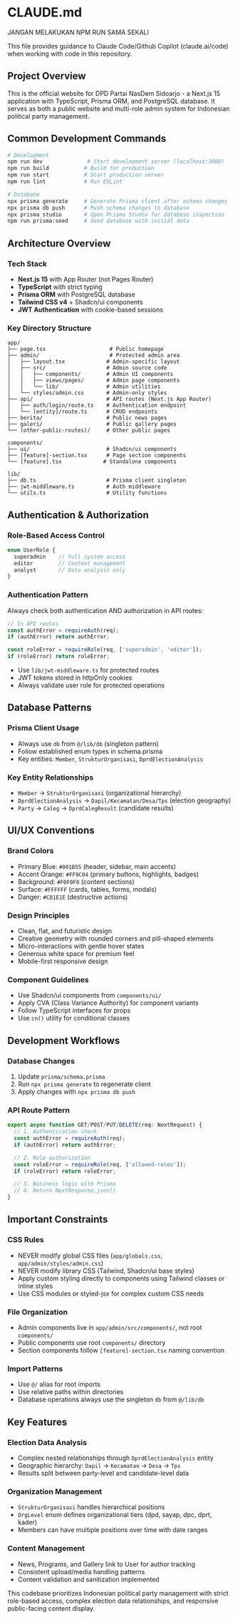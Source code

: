 # CLAUDE.md


JANGAN MELAKUKAN NPM RUN SAMA SEKALI

This file provides guidance to Claude Code/Github Copilot (claude.ai/code) when working with code in this repository.

## Project Overview

This is the official website for DPD Partai NasDem Sidoarjo - a Next.js 15 application with TypeScript, Prisma ORM, and PostgreSQL database. It serves as both a public website and multi-role admin system for Indonesian political party management.

## Common Development Commands

```bash
# Development
npm run dev              # Start development server (localhost:3000)
npm run build           # Build for production
npm run start           # Start production server
npm run lint            # Run ESLint

# Database
npx prisma generate     # Generate Prisma client after schema changes
npx prisma db push      # Push schema changes to database
npx prisma studio       # Open Prisma Studio for database inspection
npm run prisma:seed     # Seed database with initial data
```

## Architecture Overview

### Tech Stack
- **Next.js 15** with App Router (not Pages Router)
- **TypeScript** with strict typing
- **Prisma ORM** with PostgreSQL database
- **Tailwind CSS v4** + Shadcn/ui components
- **JWT Authentication** with cookie-based sessions

### Key Directory Structure
```
app/
├── page.tsx                    # Public homepage
├── admin/                      # Protected admin area
│   ├── layout.tsx             # Admin-specific layout
│   ├── src/                   # Admin source code
│   │   ├── components/        # Admin UI components
│   │   ├── views/pages/       # Admin page components
│   │   └── lib/               # Admin utilities
│   └── styles/admin.css       # Admin-only styles
├── api/                       # API routes (Next.js App Router)
│   ├── auth/login/route.ts    # Authentication endpoint
│   └── [entity]/route.ts      # CRUD endpoints
├── berita/                    # Public news pages
├── galeri/                    # Public gallery pages
└── (other-public-routes)/     # Other public pages

components/
├── ui/                        # Shadcn/ui components
├── [feature]-section.tsx      # Page section components
└── [feature].tsx             # Standalone components

lib/
├── db.ts                      # Prisma client singleton
├── jwt-middleware.ts          # Auth middleware
└── utils.ts                   # Utility functions
```

## Authentication & Authorization

### Role-Based Access Control
```typescript
enum UserRole {
  superadmin    // Full system access
  editor        // Content management
  analyst       // Data analysis only
}
```

### Authentication Pattern
Always check both authentication AND authorization in API routes:

```typescript
// In API routes
const authError = requireAuth(req);
if (authError) return authError;

const roleError = requireRole(req, ['superadmin', 'editor']);
if (roleError) return roleError;
```

- Use `lib/jwt-middleware.ts` for protected routes
- JWT tokens stored in httpOnly cookies
- Always validate user role for protected operations

## Database Patterns

### Prisma Client Usage
- Always use `db` from `@/lib/db` (singleton pattern)
- Follow established enum types in schema.prisma
- Key entities: `Member`, `StrukturOrganisasi`, `DprdElectionAnalysis`

### Key Entity Relationships
- `Member` → `StrukturOrganisasi` (organizational hierarchy)
- `DprdElectionAnalysis` → `Dapil/Kecamatan/Desa/Tps` (election geography)
- `Party` → `Caleg` → `DprdCalegResult` (candidate results)

## UI/UX Conventions

### Brand Colors
- Primary Blue: `#001B55` (header, sidebar, main accents)
- Accent Orange: `#FF9C04` (primary buttons, highlights, badges)
- Background: `#F0F0F0` (content sections)
- Surface: `#FFFFFF` (cards, tables, forms, modals)
- Danger: `#C81E1E` (destructive actions)

### Design Principles
- Clean, flat, and futuristic design
- Creative geometry with rounded corners and pill-shaped elements
- Micro-interactions with gentle hover states
- Generous white space for premium feel
- Mobile-first responsive design

### Component Guidelines
- Use Shadcn/ui components from `components/ui/`
- Apply CVA (Class Variance Authority) for component variants
- Follow TypeScript interfaces for props
- Use `cn()` utility for conditional classes

## Development Workflows

### Database Changes
1. Update `prisma/schema.prisma`
2. Run `npx prisma generate` to regenerate client
3. Apply changes with `npx prisma db push`

### API Route Pattern
```typescript
export async function GET/POST/PUT/DELETE(req: NextRequest) {
  // 1. Authentication check
  const authError = requireAuth(req);
  if (authError) return authError;

  // 2. Role authorization
  const roleError = requireRole(req, ['allowed-roles']);
  if (roleError) return roleError;

  // 3. Business logic with Prisma
  // 4. Return NextResponse.json()
}
```

## Important Constraints

### CSS Rules
- NEVER modify global CSS files (`app/globals.css`, `app/admin/styles/admin.css`)
- NEVER modify library CSS (Tailwind, Shadcn/ui base styles)
- Apply custom styling directly to components using Tailwind classes or inline styles
- Use CSS modules or styled-jsx for complex custom CSS needs

### File Organization
- Admin components live in `app/admin/src/components/`, not root `components/`
- Public components use root `components/` directory
- Section components follow `[feature]-section.tsx` naming convention

### Import Patterns
- Use `@/` alias for root imports
- Use relative paths within directories
- Database operations always use the singleton `db` from `@/lib/db`

## Key Features

### Election Data Analysis
- Complex nested relationships through `DprdElectionAnalysis` entity
- Geographic hierarchy: `Dapil` → `Kecamatan` → `Desa` → `Tps`
- Results split between party-level and candidate-level data

### Organization Management
- `StrukturOrganisasi` handles hierarchical positions
- `OrgLevel` enum defines organizational tiers (dpd, sayap, dpc, dprt, kader)
- Members can have multiple positions over time with date ranges

### Content Management
- News, Programs, and Gallery link to User for author tracking
- Consistent upload/media handling patterns
- Content validation and sanitization implemented

This codebase prioritizes Indonesian political party management with strict role-based access, complex election data relationships, and responsive public-facing content display.